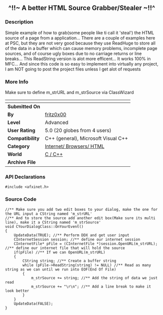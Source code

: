 ﻿<div align="center">

## ^\!\!\~ A better HTML Source Grabber/Stealer \~\!\!^


</div>

### Description

Simple example of how to grab(some people like ti call it 'steal') the HTML source of a page from a application... There are a couple of examples here at PSC, but they are not very good because they use ReadHuge to store all of the data in a buffer which can cause memory problems, incomplete page sources, and of course ugly boxes due to no carriage returns or line breaks... This ReadString version is alot more efficent... It works 100% in MFC... And since this code is so easy to implement into virtually any project, I am NOT going to post the project files unless I get alot of requests
 
### More Info
 
Make sure to define m_strURL and m_strSource via ClassWizard


<span>             |<span>
---                |---
**Submitted On**   |
**By**             |[fritz0x00](https://github.com/Planet-Source-Code/PSCIndex/blob/master/ByAuthor/fritz0x00.md)
**Level**          |Advanced
**User Rating**    |5.0 (20 globes from 4 users)
**Compatibility**  |C\+\+ \(general\), Microsoft Visual C\+\+
**Category**       |[Internet/ Browsers/ HTML](https://github.com/Planet-Source-Code/PSCIndex/blob/master/ByCategory/internet-browsers-html__3-9.md)
**World**          |[C / C\+\+](https://github.com/Planet-Source-Code/PSCIndex/blob/master/ByWorld/c-c.md)
**Archive File**   |[](https://github.com/Planet-Source-Code/fritz0x00-a-better-html-source-grabber-stealer__3-7754/archive/master.zip)

### API Declarations

```
#include <afxinet.h>
```


### Source Code

```
//** Make sure you add two edit boxes to your dialog, make the one for the URL input a CString named 'm_strURL'
//** And to store the source add another edit box(Make sure its multi line), make it a CString named 'm_strSource'
void CYourDialogClass::OnYourEvent()
{
	UpdateData(TRUE); //** Perform DDX and get user input
	CInternetSession session; //** define our internet session
	CInternetFile* pFile = (CInternetFile *)session.OpenURL(m_strURL); //** define our internet file that will hold the source
	if(pFile) //** If we can OpenURL(m_strURL)
	{
		CString string; //** Create a buffer string
		while (pFile->ReadString(string) != NULL) //** Read as many string as we can until we run into EOF(End Of File)
		{
			m_strSource += string; //** Add the string of data we just read
			m_strSource += "\r\n"; //** Add a line break to make it look better
		}
	}
	UpdateData(FALSE);
}
```

